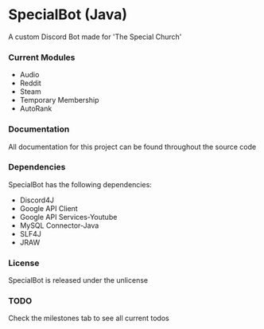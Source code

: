 SpecialBot (Java)
======
A custom Discord Bot made for 'The Special Church'

### Current Modules
- Audio
- Reddit
- Steam
- Temporary Membership
- AutoRank

### Documentation
All documentation for this project can be found throughout the source code

### Dependencies
SpecialBot has the following dependencies:
* Discord4J
* Google API Client
* Google API Services-Youtube
* MySQL Connector-Java
* SLF4J
* JRAW

### License
SpecialBot is released under the unlicense

### TODO
Check the milestones tab to see all current todos